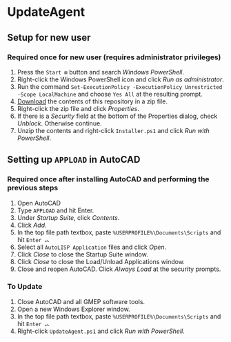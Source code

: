 # UpdateAgent

## Setup for new user

### Required once for new user (requires administrator privileges)

1. Press the `Start ⊞` button and search _Windows PowerShell_.
1. Right-click the Windows PowerShell icon and click _Run as administrator_.
1. Run the command `Set-ExecutionPolicy -ExecutionPolicy Unrestricted -Scope LocalMachine` and choose `Yes All` at the resulting prompt.
1. [Download](https://github.com/gmep-engineers/UpdateAgent/archive/refs/heads/main.zip) the contents of this repository in a zip file.
1. Right-click the zip file and click _Properties_.
1. If there is a _Security_ field at the bottom of the Properties dialog, check _Unblock_. Otherwise continue.
1. Unzip the contents and right-click `Installer.ps1` and click _Run with PowerShell_.

## Setting up `APPLOAD` in AutoCAD

### Required once after installing AutoCAD and performing the previous steps

1. Open AutoCAD
1. Type `APPLOAD` and hit Enter.
1. Under _Startup Suite_, click _Contents_.
1. Click _Add_.
1. In the top file path textbox, paste `%USERPROFILE%\Documents\Scripts` and hit `Enter ↵`.
1. Select all `AutoLISP Application` files and click _Open_.
1. Click _Close_ to close the Startup Suite window.
1. Click _Close_ to close the Load/Unload Applications window.
1. Close and reopen AutoCAD. Click _Always Load_ at the security prompts.

### To Update

1. Close AutoCAD and all GMEP software tools.
1. Open a new Windows Explorer window.
1. In the top file path textbox, paste `%USERPROFILE%\Documents\Scripts` and hit `Enter ↵`.
1. Right-click `UpdateAgent.ps1` and click _Run with PowerShell_.
